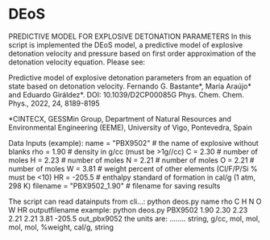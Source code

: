 # DEoS
PREDICTIVE MODEL FOR EXPLOSIVE DETONATION PARAMETERS
In this script is implemented the DEoS model, a predictive model of explosive
detonation velocity and pressure based on first order
approximation of the detonation velocity equation. Please see:
    
Predictive model of explosive detonation parameters from an equation of state
based on detonation velocity. Fernando G. Bastante*, María Araújo* and Eduardo
Giráldez*. DOI: 10.1039/D2CP00085G Phys. Chem. Chem. Phys., 2022, 24, 8189-8195

*CINTECX, GESSMin Group, Department of Natural Resources
and Environmental Engineering (EEME), University of Vigo, Pontevedra, Spain

Data Inputs (example):
    name = "PBX9502" # the name of explosive without blanks
    rho = 1.90  # density in g/cc (must be >1g//cc)
    C = 2.30    # number of moles
    H = 2.23    # number of moles
    N = 2.21    # number of moles
    O = 2.21    # number of moles 
    W = 3.81    # weight percent of other elements (Cl/F/P/Si % must be <10)
    HR = -205.5 # enthalpy standard of formation in cal/g (1 atm, 298 K)
    filename = "PBX9502_1.90" # filename for saving results

The script can read datainputs from cli...:
    python deos.py name rho C H N O W HR outputfilename 
example:
    python deos.py PBX9502 1.90 2.30 2.23 2.21 2.21 3.81 -205.5 out_pbx9052 
the units are:
        ........  string, g/cc, mol, mol, mol, mol, %weight, cal/g, string
